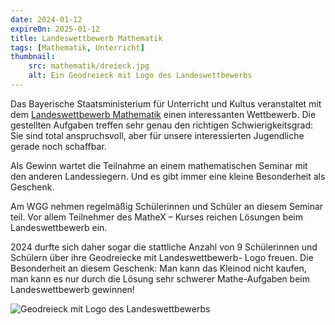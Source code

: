 ```yaml
---
date: 2024-01-12
expireOn: 2025-01-12
title: Landeswettbewerb Mathematik
tags: [Mathematik, Unterricht]
thumbnail:
    src: mathematik/dreieck.jpg
    alt: Ein Geodreieck mit Logo des Landeswettbewerbs
---
```


Das Bayerische Staatsministerium für Unterricht und Kultus veranstaltet mit dem <a href = "https://lwmb.de/" target = "_blank">Landeswettbewerb Mathematik</a> einen interessanten Wettbewerb. Die gestellten Aufgaben treffen sehr genau den richtigen Schwierigkeitsgrad: Sie sind total anspruchsvoll, aber für unsere interessierten Jugendliche gerade noch schaffbar.

Als Gewinn wartet die Teilnahme an einem mathematischen Seminar mit den anderen Landessiegern. Und es gibt immer eine kleine Besonderheit als Geschenk.

Am WGG nehmen regelmäßig Schülerinnen und Schüler an diesem Seminar teil. Vor allem Teilnehmer des MatheX – Kurses reichen Lösungen beim Landeswettbewerb ein.

2024 durfte sich daher sogar die stattliche Anzahl von 9 Schülerinnen und Schülern über ihre Geodreiecke mit Landeswettbewerb- Logo freuen. Die Besonderheit an diesem Geschenk: Man kann das Kleinod nicht kaufen, man kann es nur durch die Lösung sehr schwerer Mathe-Aufgaben beim Landeswettbewerb gewinnen!

![Geodreieck mit Logo des Landeswettbewerbs](/images/mathematik/dreieck.jpg)


